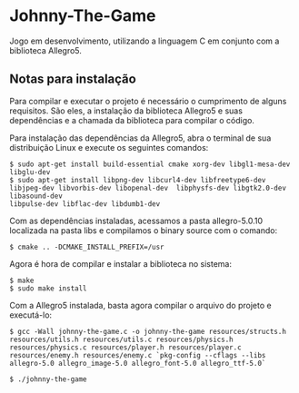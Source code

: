 # Johnny-The-Game

Jogo em desenvolvimento, utilizando a linguagem C em conjunto com a biblioteca Allegro5.

## Notas para instalação

Para compilar e executar o projeto é necessário o cumprimento de alguns requisitos. São eles, a instalação da biblioteca Allegro5 e suas dependências e a chamada da biblioteca para compilar o código.

Para instalação das dependências da Allegro5, abra o terminal de sua distribuição Linux e execute os seguintes comandos:

```
$ sudo apt-get install build-essential cmake xorg-dev libgl1-mesa-dev libglu-dev
$ sudo apt-get install libpng-dev libcurl4-dev libfreetype6-dev  libjpeg-dev libvorbis-dev libopenal-dev  libphysfs-dev libgtk2.0-dev libasound-dev
libpulse-dev libflac-dev libdumb1-dev
```

Com as dependências instaladas, acessamos a pasta allegro-5.0.10 localizada na pasta libs e compilamos o binary source com o comando:

```
$ cmake .. -DCMAKE_INSTALL_PREFIX=/usr
```

Agora é hora de compilar e instalar a biblioteca no sistema:

```
$ make
$ sudo make install
```

Com a Allegro5 instalada, basta agora compilar o arquivo do projeto e executá-lo:

```
$ gcc -Wall johnny-the-game.c -o johnny-the-game resources/structs.h resources/utils.h resources/utils.c resources/physics.h resources/physics.c resources/player.h resources/player.c resources/enemy.h resources/enemy.c `pkg-config --cflags --libs allegro-5.0 allegro_image-5.0 allegro_font-5.0 allegro_ttf-5.0`

$ ./johnny-the-game
```
